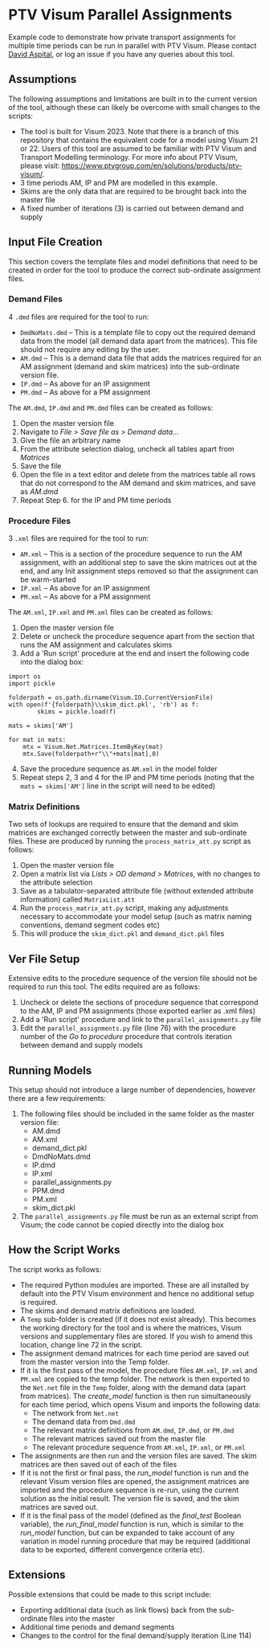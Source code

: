 # PTV Visum Parallel Assignments
Example code to demonstrate how private transport assignments for multiple time periods can be run in parallel with PTV Visum.
Please contact [David Aspital](mailto:david.aspital@ptvgroup.com?subject=[GitHub]%20Parallel%20Assignments%20Tool), or log an issue if you have any queries about this tool.
## Assumptions

The following assumptions and limitations are built in to the current version of the tool, although these can likely be overcome with small changes to the scripts:
* The tool is built for Visum 2023. Note that there is a branch of this repository that contains the equivalent code for a model using Visum 21 or 22. Users of this tool are assumed to be familiar with PTV Visum and Transport Modelling terminology. For more info about PTV Visum, please visit: https://www.ptvgroup.com/en/solutions/products/ptv-visum/.
* 3 time periods AM, IP and PM are modelled in this example.
* Skims are the only data that are required to be brought back into the master file
* A fixed number of iterations (3) is carried out between demand and supply

## Input File Creation
This section covers the template files and model definitions that need to be created in order for the tool to produce the correct sub-ordinate assignment files.

### Demand Files
 4 `.dmd` files are required for the tool to run:
* `DmdNoMats.dmd` – This is a template file to copy out the required demand data from the model (all demand data apart from the matrices). This file should not require any editing by the user.
*	`AM.dmd` – This is a demand data file that adds the matrices required for an AM assignment (demand and skim matrices) into the sub-ordinate version file.
*	`IP.dmd` – As above for an IP assignment
*	`PM.dmd` – As above for a PM assignment

The `AM.dmd`, `IP.dmd` and `PM.dmd` files can be created as follows:
1. Open the master version file
2. Navigate to *File > Save file as > Demand data...*
3. Give the file an arbitrary name
4. From the attribute selection dialog, uncheck all tables apart from *Matrices*
5. Save the file
6. Open the file in a text editor and delete from the matrices table all rows that do not correspond to the AM demand and skim matrices, and save as *AM.dmd*
7. Repeat Step 6. for the IP and PM time periods

### Procedure Files
3 `.xml` files are required for the tool to run:
* `AM.xml` – This is a section of the procedure sequence to run the AM assignment, with an additional step to save the skim matrices out at the end, and any Init assignment steps removed so that the assignment can be warm-started
*	`IP.xml` – As above for an IP assignment
*	`PM.xml` – As above for a PM assignment

The `AM.xml`, `IP.xml` and `PM.xml` files can be created as follows:
1. Open the master version file
2. Delete or uncheck the procedure sequence apart from the section that runs the AM assignment and calculates skims
3. Add a 'Run script' procedure at the end and insert the following code into the dialog box:

```
import os
import pickle

folderpath = os.path.dirname(Visum.IO.CurrentVersionFile)
with open(f'{folderpath}\\skim_dict.pkl', 'rb') as f:
        skims = pickle.load(f)

mats = skims['AM']

for mat in mats:
	mtx = Visum.Net.Matrices.ItemByKey(mat)
	mtx.Save(folderpath+r"\\"+mats[mat],0)
```
4. Save the procedure sequence as `AM.xml` in the model folder
5. Repeat steps 2, 3 and 4 for the IP and PM time periods (noting that the `mats = skims['AM']` line in the script will need to be edited)

### Matrix Definitions
Two sets of lookups are required to ensure that the demand and skim matrices are exchanged correctly between the master and sub-ordinate files. These are produced by running the `process_matrix_att.py` script as follows:
1. Open the master version file
2. Open a matrix list via *Lists > OD demand > Matrices*, with no changes to the attribute selection
3. Save as a tabulator-separated attribute file (without extended attribute information) called `MatrixList.att`
4. Run the `process_matrix_att.py` script, making any adjustments necessary to accommodate your model setup (such as matrix naming conventions, demand segment codes etc)
5. This will produce the `skim_dict.pkl` and `demand_dict.pkl` files

## Ver File Setup
Extensive edits to the procedure sequence of the version file should not be required to run this tool. The edits required are as follows:
1. Uncheck or delete the sections of procedure sequence that correspond to the AM, IP and PM assignments (those exported earlier as .xml files)
2. Add a 'Run script' procedure and link to the `parallel_assignments.py` file
3. Edit the `parallel_assignments.py` file (line 76) with the procedure number of the *Go to procedure* procedure that controls iteration between demand and supply models


## Running Models
This setup should not introduce a large number of dependencies, however there are a few requirements:
1. The following files should be included in the same folder as the master version file:
    * AM.dmd
    * AM.xml
    * demand_dict.pkl
    * DmdNoMats.dmd
    * IP.dmd
    * IP.xml
    * parallel_assignments.py
    * PPM.dmd
    * PM.xml
    * skim_dict.pkl
2. The `parallel_assignments.py` file must be run as an external script from Visum; the code cannot be copied directly into the dialog box

## How the Script Works
The script works as follows:
* The required Python modules are imported. These are all installed by default into the PTV Visum environment and hence no additional setup is required.
* The skims and demand matrix definitions are loaded.
* A `Temp` sub-folder is created (if it does not exist already). This becomes the working directory for the tool and is where the matrices, Visum versions and supplementary files are stored. If you wish to amend this location, change line 72 in the script.
* The assignment demand matrices for each time period are saved out from the master version into the Temp folder.
* If it is the first pass of the model, the procedure files `AM.xml`, `IP.xml` and `PM.xml` are copied to the temp folder. The network is then exported to the `Net.net` file in the `Temp` folder, along with the demand data (apart from matrices). The *create_model* function is then run simultaneously for each time period, which opens Visum and imports the following data:
	* The network from `Net.net`
	* The demand data from `Dmd.dmd`
	* The relevant matrix definitions from `AM.dmd`, `IP.dmd`, or `PM.dmd`
	* The relevant matrices saved out from the master file
	* The relevant procedure sequence from `AM.xml`, `IP.xml`, or `PM.xml`
* The assignments are then run and the version files are saved. The skim matrices are then saved out of each of the files
* If it is not the first or final pass, the *run_model* function is run and the relevant Visum version files are opened, the assignment matrices are imported and the procedure sequence is re-run, using the current solution as the initial result. The version file is saved, and the skim matrices are saved out.
*	If it is the final pass of the model (defined as the *final_test* Boolean variable), the *run_final_model* function is run, which is similar to the *run_model* function, but can be expanded to take account of any variation in model running procedure that may be required (additional data to be exported, different convergence criteria etc).


## Extensions
Possible extensions that could be made to this script include:
* Exporting additional data (such as link flows) back from the sub-ordinate files into the master
* Additional time periods and demand segments
* Changes to the control for the final demand/supply iteration (Line 114)





